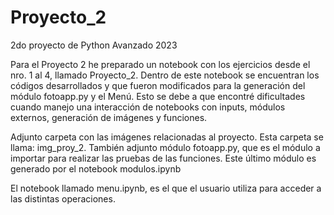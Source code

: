 # Proyecto_2
 2do proyecto de Python Avanzado 2023

Para el Proyecto 2 he preparado un notebook con los ejercicios
desde el nro. 1 al 4, llamado Proyecto_2.
Dentro de este notebook se encuentran los códigos desarrollados
y que fueron modificados para la generación del módulo fotoapp.py
y el Menú. Esto se debe a que encontré dificultades cuando manejo 
una interacción de notebooks con inputs, módulos externos, 
generación de imágenes y funciones.

Adjunto carpeta con las imágenes relacionadas al proyecto.
Esta carpeta se llama: img_proy_2.
También adjunto módulo fotoapp.py, que es el módulo a importar
para realizar  las pruebas de las funciones.
Este último módulo es generado por el notebook modulos.ipynb

El notebook llamado menu.ipynb, es el que el usuario utiliza para 
acceder a  las distintas operaciones.



